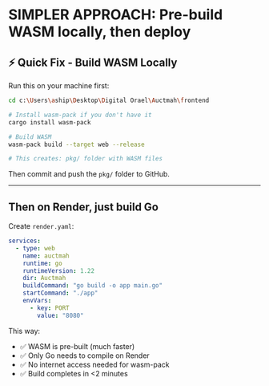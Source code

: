 # SIMPLER APPROACH: Pre-build WASM locally, then deploy

## ⚡ Quick Fix - Build WASM Locally

Run this on your machine first:

```bash
cd c:\Users\aship\Desktop\Digital Orael\Auctmah\frontend

# Install wasm-pack if you don't have it
cargo install wasm-pack

# Build WASM
wasm-pack build --target web --release

# This creates: pkg/ folder with WASM files
```

Then commit and push the `pkg/` folder to GitHub.

---

## Then on Render, just build Go

Create `render.yaml`:

```yaml
services:
  - type: web
    name: auctmah
    runtime: go
    runtimeVersion: 1.22
    dir: Auctmah
    buildCommand: "go build -o app main.go"
    startCommand: "./app"
    envVars:
      - key: PORT
        value: "8080"
```

This way:
- ✅ WASM is pre-built (much faster)
- ✅ Only Go needs to compile on Render
- ✅ No internet access needed for wasm-pack
- ✅ Build completes in <2 minutes
